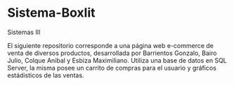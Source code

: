 # Sistema-Boxlit
Sistemas III

El siguiente repositorio corresponde a una página web e-commerce de venta de diversos productos, desarrollada por Barrientos Gonzalo, Bairo Julio, Colque Anibal y Esbiza Maximiliano.
Utiliza una base de datos en SQL Server, la misma posee un carrito de compras para el usuario y gráficos estádisticos de las ventas.
